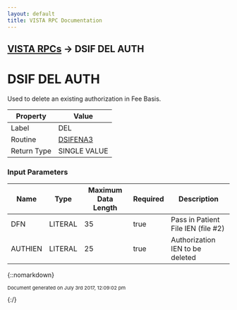 ```yaml
---
layout: default
title: VISTA RPC Documentation
---
```


## [VISTA RPCs](TableOfContents) &#8594; DSIF DEL AUTH
# DSIF DEL AUTH

Used to delete an existing authorization in Fee Basis.

Property | Value
--- | ---
Label | DEL
Routine | [DSIFENA3](http://code.osehra.org/dox/Routine_DSIFENA3_source.html)
Return Type | SINGLE VALUE


### Input Parameters

Name | Type | Maximum Data Length | Required | Description
--- | --- | --- | --- | ---
DFN | LITERAL | 35 | true | Pass in Patient File IEN (file #2) 
AUTHIEN | LITERAL | 25 | true | Authorization IEN to be deleted



{::nomarkdown} <br/><p style="font-size: 11px">Document generated on July 3rd 2017, 12:09:02 pm</p>{:/}